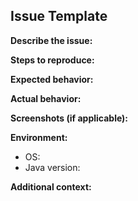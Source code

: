 ## Issue Template

**Describe the issue:**

**Steps to reproduce:**

**Expected behavior:**

**Actual behavior:**

**Screenshots (if applicable):**

**Environment:**
- OS:
- Java version:

**Additional context:**
